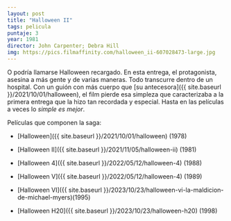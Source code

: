 ```yaml
---
layout: post
title: "Halloween II"
tags: pelicula
puntaje: 3
year: 1981
director: John Carpenter; Debra Hill
img: https://pics.filmaffinity.com/halloween_ii-607028473-large.jpg
---
```


O podría llamarse Halloween recargado. En esta entrega, el protagonista, asesina a más gente y de varias maneras. Todo transcurre dentro de un hospital. Con un guión con más cuerpo que [su antecesora]({{ site.baseurl }}/2021/10/01/halloween), el film pierde esa simpleza que caracterizaba a la primera entrega que la hizo tan recordada y especial. Hasta en las películas a veces lo *simple es mejor*.



Películas que componen la saga:

- [Halloween]({{ site.baseurl }}/2021/10/01/halloween) (1978)

- [Halloween II]({{ site.baseurl }}/2021/11/05/halloween-ii) (1981)

- [Halloween 4]({{ site.baseurl }}/2022/05/12/halloween-4) (1988)

- [Halloween V]({{ site.baseurl }}/2022/05/12/halloween-4) (1989)

- [Halloween VI]({{ site.baseurl }}/2023/10/23/halloween-vi-la-maldicion-de-michael-myers)(1995)

- [Halloween H20]({{ site.baseurl }}/2023/10/23/halloween-h20) (1998)

  
